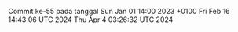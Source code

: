 Commit ke-55 pada tanggal Sun Jan 01 14:00 2023 +0100
Fri Feb 16 14:43:06 UTC 2024
Thu Apr  4 03:26:32 UTC 2024
